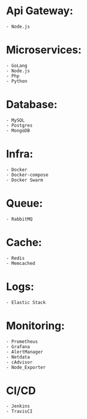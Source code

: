 # Api Gateway:
    - Node.js

# Microservices:
    - GoLang
    - Node.js
    - Php
    - Python

# Database:
    - MySQL
    - Postgres
    - MongoDB
    
# Infra:
    - Docker
    - Docker-compose
    - Docker Swarm
    
# Queue:
    - RabbitMQ
    
# Cache:
    - Redis
    - Memcached
    
# Logs:
    - Elastic Stack
 
# Monitoring:
    - Prometheus
    - Grafana
    - AlertManager
    - Netdata
    - cAdvisor
    - Node_Exporter

# CI/CD
    - Jenkins
    - TravisCI